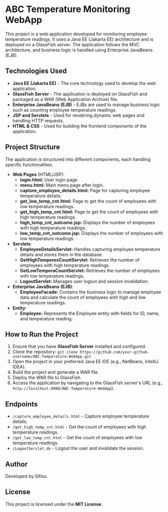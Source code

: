 
<body>
    <h1>ABC Temperature Monitoring WebApp</h1>
    
  <p>
        This project is a web application developed for monitoring employee temperature readings. It uses a Java EE (Jakarta EE) architecture and is deployed on a GlassFish server. The application follows the MVC architecture, and business logic is handled using Enterprise JavaBeans (EJB).
    </p>

  <h2>Technologies Used</h2>
  <ul>
      <li><strong>Java EE (Jakarta EE)</strong> - The core technology used to develop the web application.</li>
      <li><strong>GlassFish Server</strong> - The application is deployed on GlassFish and packaged as a WAR (Web Application Archive) file.</li>
      <li><strong>Enterprise JavaBeans (EJB)</strong> - EJBs are used to manage business logic such as counting employee temperature readings.</li>
      <li><strong>JSP and Servlets</strong> - Used for rendering dynamic web pages and handling HTTP requests.</li>
      <li><strong>HTML & CSS</strong> - Used for building the frontend components of the application.</li>
  </ul>

  <h2>Project Structure</h2>
  <p>The application is structured into different components, each handling specific functionalities.</p>

  <ul>
      <li>
          <strong>Web Pages</strong> (HTML/JSP):
          <ul>
              <li><strong>login.html:</strong> User login page.</li>
              <li><strong>menu.html:</strong> Main menu page after login.</li>
              <li><strong>capture_employee_details.html:</strong> Page for capturing employee temperature details.</li>
              <li><strong>get_low_temp_cnt.html:</strong> Page to get the count of employees with low temperature readings.</li>
              <li><strong>get_high_temp_cnt.html:</strong> Page to get the count of employees with high temperature readings.</li>
              <li><strong>high_temp_cnt_outcome.jsp:</strong> Displays the number of employees with high temperature readings.</li>
              <li><strong>low_temp_cnt_outcome.jsp:</strong> Displays the number of employees with low temperature readings.</li>
          </ul>
      </li>

  <li>
        <strong>Servlets</strong>:
        <ul>
            <li><strong>EmployeeDetailsServlet:</strong> Handles capturing employee temperature details and stores them in the database.</li>
            <li><strong>GetHighTemperesCountServlet:</strong> Retrieves the number of employees with high temperature readings.</li>
            <li><strong>GetLowTemperaCountServlet:</strong> Retrieves the number of employees with low temperature readings.</li>
            <li><strong>LogoutServlet:</strong> Manages user logout and session invalidation.</li>
        </ul>
    </li>

  <li>
        <strong>Enterprise JavaBeans (EJB)</strong>:
        <ul>
            <li><strong>EmployeeFacade:</strong> Contains the business logic to manage employee data and calculate the count of employees with high and low temperature readings.</li>
        </ul>
    </li>

  <li>
        <strong>Entity</strong>:
        <ul>
            <li><strong>Employee:</strong> Represents the Employee entity with fields for ID, name, and temperature reading.</li>
        </ul>
    </li>
  </ul>

  <h2>How to Run the Project</h2>
  <ol>
      <li>Ensure that you have <strong>GlassFish Server</strong> installed and configured.</li>
      <li>Clone the repository: <code>git clone https://github.com/your-github-username/ABC-Temperature-WebApp.git</code></li>
      <li>Open the project in your preferred Java EE IDE (e.g., NetBeans, IntelliJ IDEA).</li>
      <li>Build the project and generate a WAR file.</li>
      <li>Deploy the WAR file to GlassFish.</li>
      <li>Access the application by navigating to the GlassFish server's URL (e.g., <code>http://localhost:8080/ABC-Temperature-WebApp</code>).</li>
  </ol>

  <h2>Endpoints</h2>
  <ul>
      <li><code>/capture_employee_details.html</code> - Capture employee temperature details.</li>
      <li><code>/get_high_temp_cnt.html</code> - Get the count of employees with high temperature readings.</li>
      <li><code>/get_low_temp_cnt.html</code> - Get the count of employees with low temperature readings.</li>
      <li><code>/LogoutServlet.do</code> - Logout the user and invalidate the session.</li>
  </ul>

  <h2>Author</h2>
  <p>
      Developed by Sifiso.
  </p>

  <h2>License</h2>
  <p>
      This project is licensed under the <strong>MIT License</strong>.
  </p>
</body>
</html>
